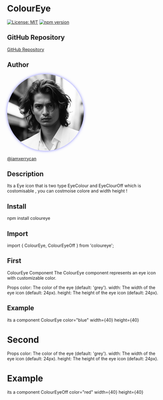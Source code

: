 # ColourEye
[![License: MIT](https://img.shields.io/badge/License-MIT-blue.svg)](https://opensource.org/licenses/MIT)
[![npm version](https://badge.fury.io/js/ColourEye.svg)](https://badge.fury.io/js/ColourEye)

## GitHub Repository

[GitHub Repository](https://github.com/iamxerrycan/NPMpackage/ColourEye)

## Author

<img src="https://github.com/iamxerrycan/NPMpackage/blob/main/ColourEye/sample.jpg" alt="Sample Image" width="250" height="250" style="border-radius: 50%; box-shadow: 0 0 10px rgba(0, 0, 255, 0.5);">

[@iamxerrycan](https://github.com/iamxerrycan)

## Description

Its a Eye icon that is two type EyeColour and EyeClourOff which is costomisable , you can costmoise colore and width height !

## Install

npm install coloureye

## Import 

import { ColourEye, ColourEyeOff } from 'coloureye';

## First 

ColourEye Component
The ColourEye component represents an eye icon with customizable color.

Props
color: The color of the eye (default: 'grey').
width: The width of the eye icon (default: 24px).
height: The height of the eye icon (default: 24px).

## Example 

 its a component ColourEye color="blue" width={40} height={40} 

# Second

Props
color: The color of the eye (default: 'grey').
width: The width of the eye icon (default: 24px).
height: The height of the eye icon (default: 24px).

# Example 

its a component ColourEyeOff color="red" width={40} height={40} 